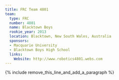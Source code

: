 ```yaml
---
title: FRC Team 4801
team:
  type: FRC
  number: 4801
  name: Blacktown Boys
  rookie_year: 2013
  location: Blacktown, New South Wales, Australia
  sponsors:
  - Macquarie University
  - Blacktown Boys High School
  links:
    Website: http://www.robotics4801.webs.com
---
```


{% include remove_this_line_and_add_a_paragraph %}